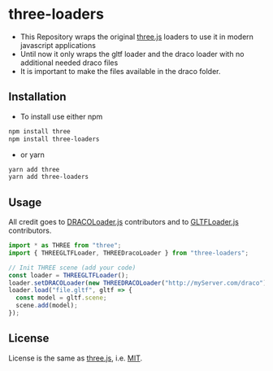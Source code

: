 # three-loaders

- This Repository wraps the original [three.js] loaders to use it in modern javascript applications
- Until now it only wraps the gltf loader and the draco loader with no additional needed draco files
- It is important to make the files available in the draco folder.

## Installation

- To install use either npm

```bash
npm install three
npm install three-loaders
```

- or yarn

```bash
yarn add three
yarn add three-loaders
```

## Usage

All credit goes to [DRACOLoader.js][original_dracoloader] contributors and to [GLTFLoader.js][original_gltfloader] contributors.

```javascript
import * as THREE from "three";
import { THREEGLTFLoader, THREEDracoLoader } from "three-loaders";

// Init THREE scene (add your code)
const loader = THREEGLTFLoader();
loader.setDRACOLoader(new THREEDRACOLoader("http://myServer.com/draco"));
loader.load("file.gltf", gltf => {
  const model = gltf.scene;
  scene.add(model);
});
```

## License

License is the same as [three.js], i.e. [MIT].

[original_dracoloader]: https://github.com/mrdoob/three.js/blob/d3bff25fc38c6143665b7ef482f2ebef3073b3af/examples/js/loaders/DRACOLoader.js "DracoLoader.js"
[original_gltfloader]: https://github.com/mrdoob/three.js/blob/d3bff25fc38c6143665b7ef482f2ebef3073b3af/examples/js/loaders/GLTFLoader.js "GLTFLoader.js"
[three.js]: http://threejs.org/ "three.js"
[mit]: https://github.com/mrdoob/three.js/blob/master/LICENSE "three.js license"
